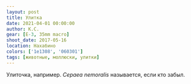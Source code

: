 ```yaml
---
layout: post
title: Улитка
date: 2021-04-01 00:00:00
author: К.С.
gear: [E-3, 35mm macro]
shoot_date: 2017-05-16
location: Нахабино
colors: ['1e1308', '060301']
tags: [животные, моллюски, улитки]
---
```

Улиточка, например. _Cepaea nemoralis_ называется, если кто забыл.

